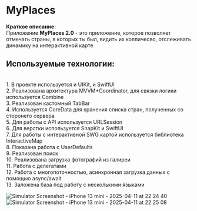 # MyPlaces

<b>Краткое описание: </b>
<br>Приложение <b>MyPlaces 2.0</b> - это приложение, которое позволяет отмечать страны, в которых ты был, видить их колличесво, отслеживать динамику на интерактивной карте </br>

## Используемые технологии: 
 
<br> 1. В проекте используется и UIKit, и SwiftUI </br> 
2. Реализована архитектура MVVM+Coordinator, для связки логики используется Combine
<br> 3. Реализован кастомный TabBar </br>
4. Используется СoreData для хранения списка стран, полученных со сторонего сервера
<br> 5. Для работы с API используется URLSession </br>
6. Для верстки используется SnapKit и SwiftUI
<br> 7. Для работы с интерактивной SWG картой используется библиотека InteractiveMap </br>
8. Показана работа с UserDefaults
<br> 9. Реализован поиск </br>
10. Реализована загрузка фотографий из галиреи 
<br> 11. Работа с делегатами </br>
12. Работа с многопоточностью, асинхронная загрузка данных c помощью async/await
<br> 13. Заложена база под работу с несколькими языками </br>

![Simulator Screenshot - iPhone 13 mini - 2025-04-11 at 22 24 40](https://github.com/user-attachments/assets/436e077e-9332-433d-b0a7-97e82aee4ff6)
![Simulator Screenshot - iPhone 13 mini - 2025-04-11 at 22 25 08](https://github.com/user-attachments/assets/58c443c2-dd2d-4be0-8ffc-55349fb25ee8)
